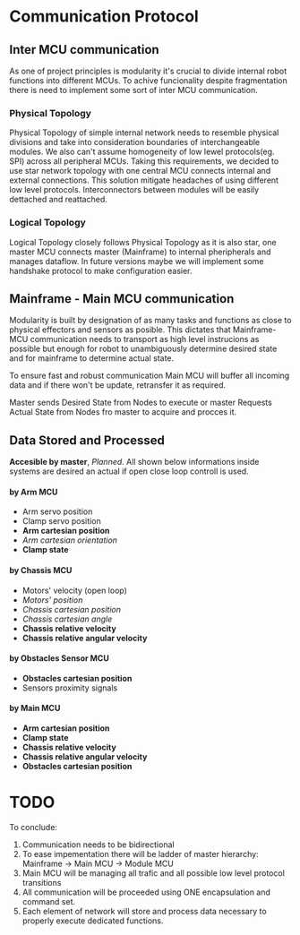 # Communication Protocol

## Inter MCU communication

As one of project principles is modularity it's crucial to divide internal robot functions into different MCUs. To achive funcionality despite fragmentation there is need to implement some sort of inter MCU communication. 

### Physical Topology

Physical Topology of simple internal network needs to resemble physical divisions and take into consideration boundaries of interchangeable modules. We also can't assume homogeneity of low lewel protocols(eg. SPI) across all peripheral MCUs. Taking this requirements, we decided to use star network topology with one central MCU connects internal and external connections. This solution mitigate headaches of using different low level protocols. Interconnectors between modules will be easily dettached and reattached.  

### Logical Topology

Logical Topology closely follows Physical Topology as it is also star, one master MCU connects master (Mainframe) to internal pheripherals and manages dataflow.
In future versions maybe we will implement some handshake protocol to make configuration easier.

## Mainframe - Main MCU communication

Modularity is built by designation of as many tasks and functions as close to physical effectors and sensors as posible. 
This dictates that Mainframe-MCU communication needs to transport as high level instrucions as possible but enough for robot to unambiguously determine desired state and for mainframe to determine actual state.

To ensure fast and robust communication Main MCU will buffer all incoming data and if there won't be update, retransfer it as required.

Master sends Desired State from Nodes to execute or master Requests Actual State from Nodes fro master to acquire and procces it.

## Data Stored and Processed
**Accesible by master**, _Planned_. All shown below informations inside systems are desired an actual if open close loop controll is used.  

#### by Arm MCU

* Arm servo position
* Clamp servo position
* **Arm cartesian position**
* _Arm cartesian orientation_
* **Clamp state**

#### by Chassis MCU

* Motors' velocity (open loop)
* _Motors' position_
* _Chassis cartesian position_
* _Chassis cartesian angle_
* **Chassis relative velocity**
* **Chassis relative angular velocity**

#### by Obstacles Sensor MCU

* **Obstacles cartesian position**
* Sensors proximity signals

#### by Main MCU

* **Arm cartesian position**
* **Clamp state**
* **Chassis relative velocity**
* **Chassis relative angular velocity**
* **Obstacles cartesian position**

# TODO

To conclude:
1. Communication needs to be bidirectional
2. To ease impementation there will be ladder of master hierarchy: Mainframe -> Main MCU -> Module MCU
3. Main MCU will be managing all trafic and all possible low level protocol transitions
4. All communication will be proceeded using ONE encapsulation and command set.
5. Each element of network will store and process data necessary to properly execute dedicated functions. 